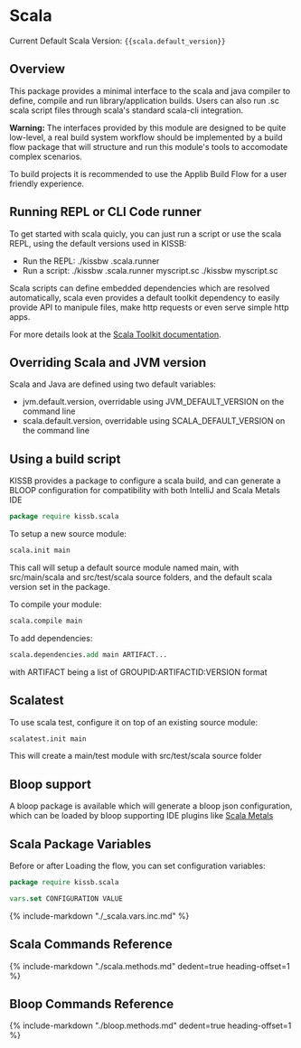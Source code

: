 # Scala

Current Default Scala Version: `{{scala.default_version}}`

## Overview

This package provides a minimal interface to the scala and java compiler to define, compile and run library/application builds.
Users can also run .sc scala script files through scala's standard scala-cli integration.

**Warning:** The interfaces provided by this module are designed to be quite low-level, a real build system workflow should be implemented by a build flow package
that will structure and run this module's tools to accomodate complex scenarios.

To build projects it is recommended to use the Applib Build Flow for a user friendly experience.


## Running REPL or CLI Code runner

To get started with scala quicly, you can just run a script or use the scala REPL, using the default versions used in KISSB:

* Run the REPL:
    ./kissbw .scala.runner
* Run a script:
    ./kissbw .scala.runner myscript.sc
    ./kissbw myscript.sc

Scala scripts can define embedded dependencies which are resolved automatically, scala even provides a default toolkit dependency to easily
provide API to manipule files, make http requests or even serve simple http apps.

For more details look at the [Scala Toolkit documentation](https://docs.scala-lang.org/toolkit/introduction.html).

## Overriding Scala and JVM version

Scala and Java are defined using two default variables:

* jvm.default.version, overridable using JVM_DEFAULT_VERSION on the command line
* scala.default.version, overridable using SCALA_DEFAULT_VERSION on the command line

## Using a build script

KISSB provides a package to configure a scala build, and can generate a BLOOP configuration for compatibility with both IntelliJ and Scala Metals IDE

```tcl
package require kissb.scala
```

To setup a new source module:

```tcl
scala.init main
```

This call will setup a default source module named main, with src/main/scala and src/test/scala source folders, and the default scala version set in the package.

To compile your module:

```tcl
scala.compile main
```

To add dependencies:

```tcl
scala.dependencies.add main ARTIFACT...
```

with ARTIFACT being a list of GROUPID:ARTIFACTID:VERSION format


## Scalatest

To use scala test, configure it on top of an existing source module:

```tcl
scalatest.init main
```

This will create a main/test module with src/test/scala source folder

## Bloop support

A bloop package is available which will generate a bloop json configuration,
which can be loaded by bloop supporting IDE plugins like [Scala Metals](https://scalameta.org/metals/)



## Scala Package Variables

Before or after Loading the flow, you can set configuration variables:

~~~tcl
package require kissb.scala

vars.set CONFIGURATION VALUE
~~~

{%
    include-markdown "./_scala.vars.inc.md"
%}

## Scala Commands Reference

{%
    include-markdown "./scala.methods.md"
    dedent=true
    heading-offset=1
%}


## Bloop Commands Reference

{%
    include-markdown "./bloop.methods.md"
    dedent=true
    heading-offset=1
%}
